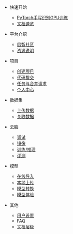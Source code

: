<!-- docs/_sidebar.md -->

- 快速开始
    - [PyTorch手写识别GPU训练](quickstart/quickstartGPU.md)
    - [文档速览](quickstart/quickmenu.md)

- 平台介绍
    - [启智社区](intro/intro.md)
    - [资源说明](intro/resources.md)

- 项目
    - [创建项目](repo/create.md)
    - [代码提交](repo/code.md)
    - [任务与合并请求](repo/pr.md)
    - [个人中心](repo/center.md)

- 数据集
    - [上传数据](dataset/upload.md)
    - [关联数据](dataset/link.md)

- 云脑
    - [调试](cloudbrain/debug.md)
    - [镜像](/cloudbrain/mirror.md)
    - [训练/推理](/cloudbrain/train.md)
    - [评测](/cloudbrain/eval.md)

- 模型
    - [在线导入](/model/import.md)
    - [本地上传](/model/upload.md)
    - [模型转换](/model/convert.md)
    - [模型体验](/model/space.md)

- 其他
    - [用户设置](/user/user.md)
    - [FAQ](/user/group.md)
    - [文档层级](hierarchy.md)